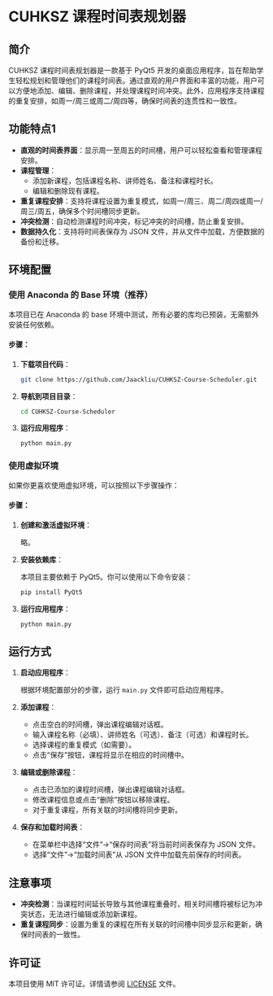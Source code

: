 # CUHKSZ 课程时间表规划器

## 简介

CUHKSZ 课程时间表规划器是一款基于 PyQt5 开发的桌面应用程序，旨在帮助学生轻松规划和管理他们的课程时间表。通过直观的用户界面和丰富的功能，用户可以方便地添加、编辑、删除课程，并处理课程时间冲突。此外，应用程序支持课程的重复安排，如周一/周三或周二/周四等，确保时间表的连贯性和一致性。

## 功能特点1

- **直观的时间表界面**：显示周一至周五的时间槽，用户可以轻松查看和管理课程安排。
- **课程管理**：
  - 添加新课程，包括课程名称、讲师姓名、备注和课程时长。
  - 编辑和删除现有课程。
- **重复课程安排**：支持将课程设置为重复模式，如周一/周三、周二/周四或周一/周三/周五，确保多个时间槽同步更新。
- **冲突检测**：自动检测课程时间冲突，标记冲突的时间槽，防止重复安排。
- **数据持久化**：支持将时间表保存为 JSON 文件，并从文件中加载，方便数据的备份和迁移。

## 环境配置

### 使用 Anaconda 的 Base 环境（推荐）

本项目已在 Anaconda 的 base 环境中测试，所有必要的库均已预装，无需额外安装任何依赖。

#### 步骤：

1. **下载项目代码**：

   ```bash
   git clone https://github.com/Jaackliu/CUHKSZ-Course-Scheduler.git
   ```

2. **导航到项目目录**：

   ```bash
   cd CUHKSZ-Course-Scheduler
   ```

3. **运行应用程序**：

   ```bash
   python main.py
   ```

### 使用虚拟环境

如果你更喜欢使用虚拟环境，可以按照以下步骤操作：

#### 步骤：

1. **创建和激活虚拟环境**：

   略。

2. **安装依赖库**：

   本项目主要依赖于 PyQt5。你可以使用以下命令安装：

   ```bash
   pip install PyQt5
   ```

3. **运行应用程序**：

   ```bash
   python main.py
   ```

## 运行方式

1. **启动应用程序**：

   根据环境配置部分的步骤，运行 `main.py` 文件即可启动应用程序。

2. **添加课程**：

   - 点击空白的时间槽，弹出课程编辑对话框。
   - 输入课程名称（必填）、讲师姓名（可选）、备注（可选）和课程时长。
   - 选择课程的重复模式（如需要）。
   - 点击“保存”按钮，课程将显示在相应的时间槽中。

3. **编辑或删除课程**：

   - 点击已添加的课程时间槽，弹出课程编辑对话框。
   - 修改课程信息或点击“删除”按钮以移除课程。
   - 对于重复课程，所有关联的时间槽将同步更新。

4. **保存和加载时间表**：

   - 在菜单栏中选择“文件”->“保存时间表”将当前时间表保存为 JSON 文件。
   - 选择“文件”->“加载时间表”从 JSON 文件中加载先前保存的时间表。

## 注意事项

- **冲突检测**：当课程时间延长导致与其他课程重叠时，相关时间槽将被标记为冲突状态，无法进行编辑或添加新课程。
- **重复课程同步**：设置为重复的课程在所有关联的时间槽中同步显示和更新，确保时间表的一致性。


## 许可证

本项目使用 MIT 许可证。详情请参阅 [LICENSE](LICENSE) 文件。